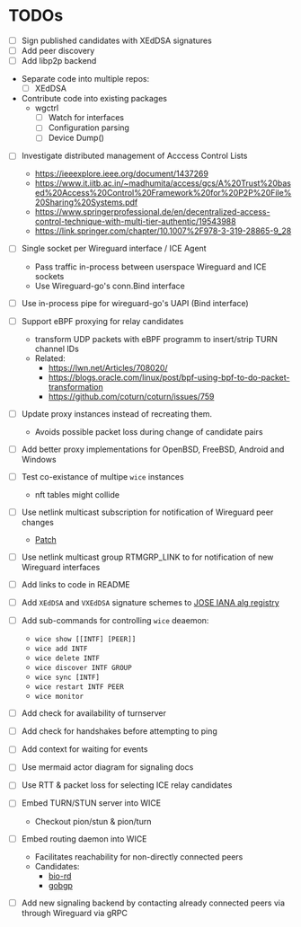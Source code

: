 # TODOs

- [ ] Sign published candidates with XEdDSA signatures
- [ ] Add peer discovery
- [ ] Add libp2p backend
- Separate code into multiple repos:
  - [ ] XEdDSA
- Contribute code into existing packages
  - wgctrl
    - [ ] Watch for interfaces
    - [ ] Configuration parsing
    - [ ] Device Dump()
- [ ] Investigate distributed management of Acccess Control Lists
  - https://ieeexplore.ieee.org/document/1437269
  - https://www.it.iitb.ac.in/~madhumita/access/gcs/A%20Trust%20based%20Access%20Control%20Framework%20for%20P2P%20File%20Sharing%20Systems.pdf
  - https://www.springerprofessional.de/en/decentralized-access-control-technique-with-multi-tier-authentic/19543988
  - https://link.springer.com/chapter/10.1007%2F978-3-319-28865-9_28
- [ ] Single socket per Wireguard interface / ICE Agent
  - Pass traffic in-process between userspace Wireguard and ICE sockets
  - Use Wireguard-go's conn.Bind interface
- [ ] Use in-process pipe for wireguard-go's UAPI (Bind interface)
- [ ] Support eBPF proxying for relay candidates
  - transform UDP packets with eBPF programm to insert/strip TURN channel IDs
  - Related:
    - https://lwn.net/Articles/708020/
    - https://blogs.oracle.com/linux/post/bpf-using-bpf-to-do-packet-transformation
    - https://github.com/coturn/coturn/issues/759
- [ ] Update proxy instances instead of recreating them.
  - Avoids possible packet loss during change of candidate pairs
- [ ] Add better proxy implementations for OpenBSD, FreeBSD, Android and Windows
- [ ] Test co-existance of multipe `wice` instances
  - nft tables might collide
- [ ] Use netlink multicast subscription for notification of Wireguard peer changes
  - [Patch](https://lore.kernel.org/patchwork/patch/1366219/)
- [ ] Use netlink multicast group RTMGRP_LINK to for notification of new Wireguard interfaces
- [ ] Add links to code in README
- [ ] Add `XEdDSA` and `VXEdDSA` signature schemes to [JOSE IANA alg registry](https://www.iana.org/assignments/jose/jose.xhtml#web-signature-encryption-algorithms)
- [ ] Add sub-commands for controlling `wice` deaemon:
  - `wice show [[INTF] [PEER]]`
  - `wice add INTF`
  - `wice delete INTF`
  - `wice discover INTF GROUP`
  - `wice sync [INTF]`
  - `wice restart INTF PEER`
  - `wice monitor`

- [ ] Add check for availability of turnserver
- [ ] Add check for handshakes before attempting to ping
- [ ] Add context for waiting for events
- [ ] Use mermaid actor diagram for signaling docs
- [ ] Use RTT & packet loss for selecting ICE relay candidates
- [ ] Embed TURN/STUN server into WICE
  - Checkout pion/stun & pion/turn
- [ ] Embed routing daemon into WICE
  - Facilitates reachability for non-directly connected peers
  - Candidates:
    - [bio-rd](https://github.com/bio-routing/bio-rd)
    - [gobgp](https://github.com/osrg/gobgp/)
- [ ] Add new signaling backend by contacting already connected peers via through Wireguard via gRPC